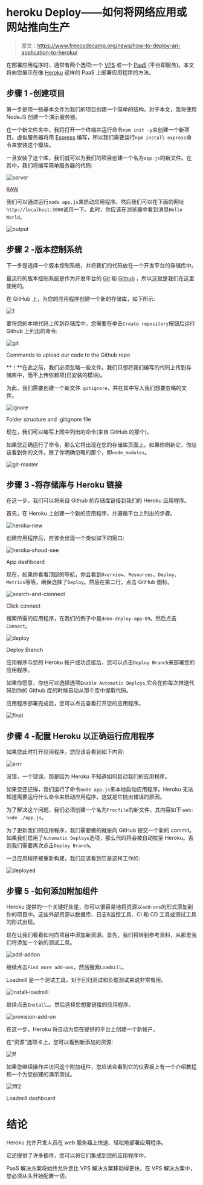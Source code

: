 # heroku Deploy——如何将网络应用或网站推向生产

> 原文：<https://www.freecodecamp.org/news/how-to-deploy-an-application-to-heroku/>

在部署应用程序时，通常有两个选项:一个 [VPS](https://en.wikipedia.org/wiki/Virtual_private_server) 或一个 [PaaS](https://en.wikipedia.org/wiki/Platform_as_a_service) (平台即服务)。本文将向您展示在像 [Heroku](https://www.heroku.com/) 这样的 PaaS 上部署应用程序的方法。

## 步骤 1 -创建项目

第一步是用一些基本文件为我们的项目创建一个简单的结构。对于本文，我将使用 NodeJS 创建一个演示服务器。

在一个新文件夹中，我将打开一个终端并运行命令`npm init -y`来创建一个新项目。虚拟服务器将用 [Express](https://expressjs.com/) 编写，所以我们需要运行`npm install express`命令来安装这个模块。

一旦安装了这个库，我们就可以为我们的项目创建一个名为`app.js`的新文件。在其中，我们将编写简单服务器的代码:

![server](img/c765e0059dd4858eec9de05c57cf477f.png)

[RAW](https://carbon.now.sh/?bg=rgba(171%2C%20184%2C%20195%2C%201)&t=seti&wt=none&l=javascript&ds=true&dsyoff=20px&dsblur=68px&wc=true&wa=true&pv=56px&ph=56px&ln=false&fl=1&fm=Hack&fs=14px&lh=133%25&si=false&es=2x&wm=false&code=const%2520app%2520%253D%2520require(%2522express%2522)()%253B%250A%250Aconst%2520PORT%2520%253D%2520process.env.PORT%2520%257C%257C%25203000%253B%250A%250Aapp.get(%2522%2522%252C%2520(req%252C%2520res)%2520%253D%253E%2520%257B%250A%2520%2520res.send(%2522Hello%2520world%2522)%253B%250A%257D)%253B%250A%250Aapp.listen(PORT%252C%2520()%2520%253D%253E%2520%257B%250A%2520%2520console.log(%2560App%2520up%2520at%2520port%2520%2524%257BPORT%257D%2560)%253B%250A%257D)%253B)

我们可以通过运行`node app.js`来启动应用程序。然后我们可以在下面的网址`http://localhost:3000`试用一下。此时，你应该在浏览器中看到消息`Hello World`。

![output](img/16c2c47f8f33f1f8abed5fab8bcab96d.png)

## 步骤 2 -版本控制系统

下一步是选择一个版本控制系统，并将我们的代码放在一个开发平台的存储库中。

最流行的版本控制系统是作为开发平台的 [Git](https://git-scm.com/) 和 [Github](https://github.com/) ，所以这就是我们在这里使用的。

在 GitHub 上，为您的应用程序创建一个新的存储库，如下所示:

![1](img/281b65965d8b9796ac173220ab7bbdca.png)

要将您的本地代码上传到存储库中，您需要在单击`Create repository`按钮后运行 Github 上列出的命令:

![git](img/817dce0ab1991d85b9b148319305dda8.png)

Commands to upload our code to the Github repo

**！**在此之前，我们必须忽略一些文件。我们只想将我们编写的代码上传到存储库中，而不上传依赖项(已安装的模块)。

为此，我们需要创建一个新文件`.gitignore`，并在其中写入我们想要忽略的文件。

![ignore](img/55a8bce2ce282b1e7b44c3101d5b5940.png)

Folder structure and .gitignore file

现在，我们可以编写上图中列出的命令(来自 GitHub 的那个)。

如果您正确运行了命令，那么它将出现在您的存储库页面上。如果你刷新它，你应该看到你的文件，除了你明确忽略的那个，即`node_modules`。

![git-master](img/35999b1071a65ea3111e7dd5b3bfd5ab.png)

## 步骤 3 -将存储库与 Heroku 链接

在这一步，我们可以将来自 Github 的存储库链接到我们的 Heroku 应用程序。

首先，在 Heroku 上创建一个新的应用程序，并遵循平台上列出的步骤。

![heroku-new](img/d64907ceec5541e018a8a3adedb58f13.png)

创建应用程序后，应该会出现一个类似如下的窗口:

![heroku-shoud-see](img/5066b1e82a5d5704ebb96c7f1730e98a.png)

App dashboard

现在，如果你看看顶部的导航，你会看到`Overview`、`Resources`、`Deploy`、`Metrics`等等。确保选择了`Deploy`。然后在第二行，点击 GitHub 图标。

![search-and-cionnect](img/92b4adc9cede7715a5c3684187921068.png)

Click connect

搜索所需的应用程序，在我们的例子中是`demo-deploy-app-09`。然后点击`Connect`。

![deploy](img/63bcfb149815b2ca582cbde6fec26f77.png)

Deploy Branch

应用程序与您的 Heroku 帐户成功连接后，您可以点击`Deploy Branch`来部署您的应用程序。

如果你愿意，你也可以选择选项`Enable Automatic Deploys`,它会在你每次推送代码到你的 Github 库的时候自动从那个库中提取代码。

应用程序部署完成后，您可以点击查看打开您的应用程序。

![final](img/dda91783b86ffd8ab08744f868175265.png)

## 步骤 4 -配置 Heroku 以正确运行应用程序

如果您此时打开应用程序，您应该会看到如下内容:

![errr](img/d95a325fa8c0942a04f47768dbc3736f.png)

没错，一个错误。那是因为 Heroku 不知道如何启动我们的应用程序。

如果您还记得，我们运行了命令`node app.js`来本地启动应用程序。Heroku 无法知道需要运行什么命令来启动应用程序，这就是它抛出错误的原因。

为了解决这个问题，我们必须创建一个名为`Procfile`的新文件，其内容如下:`web: node ./app.js`。

为了更新我们的应用程序，我们需要做的就是向 GitHub 提交一个新的 commit。如果我们启用了`Automatic Deploys`选项，那么代码将会被自动拉至 Heroku。否则我们需要再次点击`Deploy Branch`。

一旦应用程序被重新构建，我们应该看到它是这样工作的:

![deployed](img/cfdbdb61222240c819ce5d178d0ebde9.png)

## 步骤 5 -如何添加附加组件

Heroku 提供的一个关键好处是，你可以很容易地将资源以`add-ons`的形式添加到你的项目中。这些外部资源以数据库、日志&监控工具、CI 和 CD 工具或测试工具的形式出现。

现在让我们看看如何向项目中添加新资源。首先，我们将转到参考资料，从那里我们将添加一个新的测试工具。

![add-addon](img/cca504960a1313bed62080d653cf8440.png)

继续点击`Find more add-ons`，然后搜索`Loadmill`。

Loadmill 是一个测试工具，对于回归测试和负载测试来说非常有用。

![install-loadmill](img/5435b33e5c7c4ae593452d9b5169e9c9.png)

继续点击`Install…`。然后选择您想要链接的应用程序。

![provision-add-on](img/431957e15aed2ce81343d642de2a68ce.png)

在这一步，Heroku 将自动为您在提供的平台上创建一个新帐户。

在“资源”选项卡上，您可以看到新添加的资源:

![ff](img/c2d4b5144eaefb40695e92f1c1250573.png)

如果您继续操作并访问这个附加组件，您应该会看到它的仪表板上有一个介绍教程和一个为您创建的演示测试。

![fff2](img/86e10db5d55fe23b6f055a5bcf4b9ae3.png)

Loadmill dashboard

# 结论

Heroku 允许开发人员在 web 服务器上快速、轻松地部署应用程序。

它还提供了许多插件，您可以将它们集成到您的应用程序中。

PaaS 解决方案将始终允许您比 VPS 解决方案移动得更快，在 VPS 解决方案中，您必须从头开始配置一切。